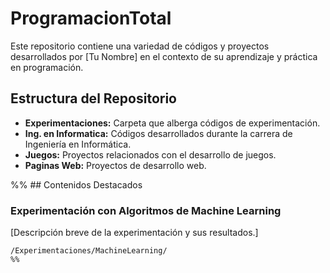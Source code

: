 # ProgramacionTotal

Este repositorio contiene una variedad de códigos y proyectos desarrollados por [Tu Nombre] en el contexto de su aprendizaje y práctica en programación.

## Estructura del Repositorio

- **Experimentaciones:** Carpeta que alberga códigos de experimentación.
- **Ing. en Informatica:** Códigos desarrollados durante la carrera de Ingeniería en Informática.
- **Juegos:** Proyectos relacionados con el desarrollo de juegos.
- **Paginas Web:** Proyectos de desarrollo web.

%% ## Contenidos Destacados 

### Experimentación con Algoritmos de Machine Learning

[Descripción breve de la experimentación y sus resultados.]

```plaintext
/Experimentaciones/MachineLearning/
%%
